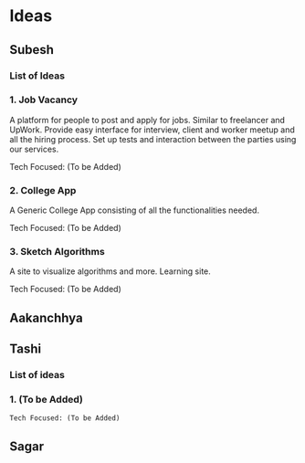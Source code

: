 # Ideas

## Subesh

### List of Ideas

### 1. Job Vacancy

A platform for people to post and apply for jobs. Similar to freelancer and UpWork. Provide easy interface for interview, client and  worker meetup and all the hiring process. Set up tests and interaction between the parties using our services.

Tech Focused: (To be Added)

### 2. College App

A Generic College App consisting of all the functionalities needed. 

Tech Focused: (To be Added)

### 3. Sketch Algorithms

A site to visualize algorithms and more. Learning site.

Tech Focused: (To be Added)


## Aakanchhya
     



## Tashi

### List of ideas

### 1. (To be Added)

    Tech Focused: (To be Added)

## Sagar


